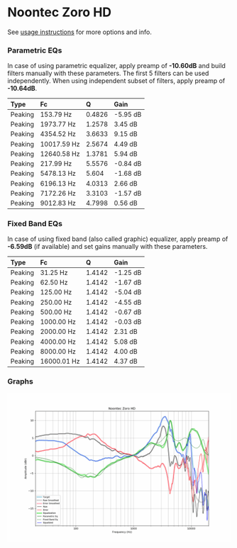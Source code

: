 # Noontec Zoro HD
See [usage instructions](https://github.com/jaakkopasanen/AutoEq#usage) for more options and info.

### Parametric EQs
In case of using parametric equalizer, apply preamp of **-10.60dB** and build filters manually
with these parameters. The first 5 filters can be used independently.
When using independent subset of filters, apply preamp of **-10.64dB**.

| Type    | Fc          |      Q | Gain     |
|:--------|:------------|:-------|:---------|
| Peaking | 153.79 Hz   | 0.4826 | -5.95 dB |
| Peaking | 1973.77 Hz  | 1.2578 | 3.45 dB  |
| Peaking | 4354.52 Hz  | 3.6633 | 9.15 dB  |
| Peaking | 10017.59 Hz | 2.5674 | 4.49 dB  |
| Peaking | 12640.58 Hz | 1.3781 | 5.94 dB  |
| Peaking | 217.99 Hz   | 5.5576 | -0.84 dB |
| Peaking | 5478.13 Hz  | 5.604  | -1.68 dB |
| Peaking | 6196.13 Hz  | 4.0313 | 2.66 dB  |
| Peaking | 7172.26 Hz  | 3.3103 | -1.57 dB |
| Peaking | 9012.83 Hz  | 4.7998 | 0.56 dB  |

### Fixed Band EQs
In case of using fixed band (also called graphic) equalizer, apply preamp of **-6.59dB**
(if available) and set gains manually with these parameters.

| Type    | Fc          |      Q | Gain     |
|:--------|:------------|:-------|:---------|
| Peaking | 31.25 Hz    | 1.4142 | -1.25 dB |
| Peaking | 62.50 Hz    | 1.4142 | -1.67 dB |
| Peaking | 125.00 Hz   | 1.4142 | -5.04 dB |
| Peaking | 250.00 Hz   | 1.4142 | -4.55 dB |
| Peaking | 500.00 Hz   | 1.4142 | -0.67 dB |
| Peaking | 1000.00 Hz  | 1.4142 | -0.03 dB |
| Peaking | 2000.00 Hz  | 1.4142 | 2.31 dB  |
| Peaking | 4000.00 Hz  | 1.4142 | 5.08 dB  |
| Peaking | 8000.00 Hz  | 1.4142 | 4.00 dB  |
| Peaking | 16000.01 Hz | 1.4142 | 4.37 dB  |

### Graphs
![](./Noontec%20Zoro%20HD.png)